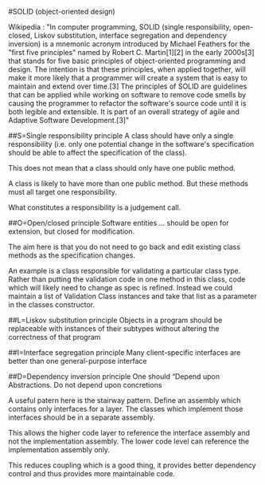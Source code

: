 #SOLID (object-oriented design)


Wikipedia : 
"In computer programming, SOLID (single responsibility, open-closed, Liskov substitution, interface segregation and dependency inversion) is a mnemonic acronym introduced by Michael Feathers for the "first five principles" named by Robert C. Martin[1][2] in the early 2000s[3] that stands for five basic principles of object-oriented programming and design. The intention is that these principles, when applied together, will make it more likely that a programmer will create a system that is easy to maintain and extend over time.[3] The principles of SOLID are guidelines that can be applied while working on software to remove code smells by causing the programmer to refactor the software's source code until it is both legible and extensible. It is part of an overall strategy of agile and Adaptive Software Development.[3]"

##S=Single responsibility principle
A class should have only a single responsibility (i.e. only one potential change in the software's specification should be able to affect the specification of the class).

This does not mean that a class should only have one public method.

A class is likely to have more than one public method. But these methods must all target one responsibility. 

What constitutes a responsibility is a judgement call.

##O=Open/closed principle
Software entities … should be open for extension, but closed for modification.

The aim here is that you do not need to go back and edit existing class methods as the specification changes.

An example is a class responsible for validating a particular class type.
Rather than putting the validation code in one method in this class, code which will likely need to change as spec is refined.
Instead we could maintain a list of Validation Class instances and take that list as a parameter in the classes constructor.


##L=Liskov substitution principle
Objects in a program should be replaceable with instances of their subtypes without altering the correctness of that program

##I=Interface segregation principle
Many client-specific interfaces are better than one general-purpose interface

##D=Dependency inversion principle
One should “Depend upon Abstractions. Do not depend upon concretions

A useful patern here is the stairway pattern.
Define an assembly which contains only interfaces for a layer.
The classes which implement those interfaces should be in a separate assembly.

This allows the higher code layer to reference the interface assembly and not the implementation assembly.
The lower code level can reference the implementation assembly only.

This reduces coupling which is a good thing, it provides better dependency control and thus provides more maintainable code.
